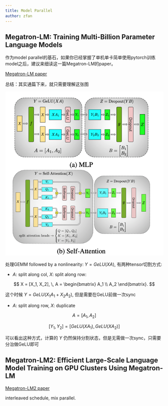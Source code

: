 ```yaml
---
title: Model Parallel
author: zfan
---
```


## Megatron-LM: Training Multi-Billion Parameter Language Models

作为model parallel的基石，如果你已经掌握了单机单卡简单使用pytorch训练model之后，建议来细读这一篇Megatron-LM的paper。

[Megatron-LM paper](https://arxiv.org/pdf/1909.08053)

总结：其实通篇下来，就只需要理解这张图

![图片](./picture/image.png)

处理GEMM followed by a nonlinearity: $Y=GeLU(XA)$, 有两种tensor切割方式:

- $A$: split along col, $X$: split along row:

$$
X = [X_1, X_2], \, A = \begin{bmatrix} A_1 \\ A_2 \end{bmatrix}.
$$

这个时候 $Y = GeLU(X_1A_1 + X_2A_2)$, 但是需要在GeLU前做一次sync

- $A$: split along row, $X$: duplicate

$$
A = [A_1, A_2]
$$

$$
[Y_1, Y_2] = [GeLU(XA_1), GeLU(XA_2)]
$$

可以看出这种方式，计算的 $Y$ 仍然保持分割状态，但是无需做一次sync，只需要分治做GeLU即可

## Megatron-LM2: Efficient Large-Scale Language Model Training on GPU Clusters Using Megatron-LM

[Megatron-LM2 paper](https://arxiv.org/pdf/2104.04473)

interleaved schedule, mix parallel. 

